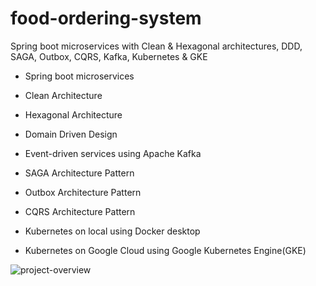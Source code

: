 # food-ordering-system
Spring boot microservices with Clean &amp; Hexagonal architectures, DDD, SAGA, Outbox, CQRS, Kafka, Kubernetes &amp; GKE

- Spring boot microservices

- Clean Architecture

- Hexagonal Architecture

- Domain Driven Design

- Event-driven services using Apache Kafka

- SAGA Architecture Pattern

- Outbox Architecture Pattern

- CQRS Architecture Pattern

- Kubernetes on local using Docker desktop

- Kubernetes on Google Cloud using Google Kubernetes Engine(GKE)

![project-overview](project-overview.png)